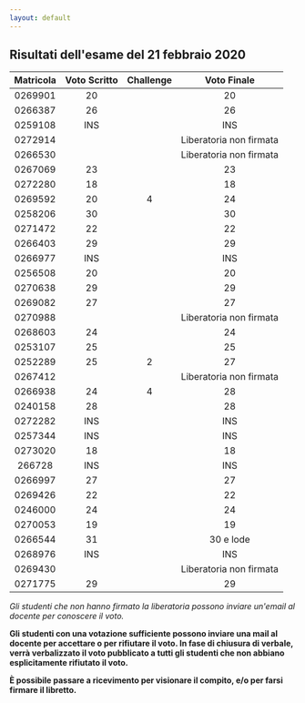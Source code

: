 ```yaml
---
layout: default
---
```


Risultati dell'esame del 21 febbraio 2020
----------------------------------------

| Matricola | Voto Scritto | Challenge |       Voto Finale       |
| :-------: | :----------: | :-------: | :---------------------: |
|  0269901  |      20      |           |           20            |
|  0266387  |      26      |           |           26            |
|  0259108  |     INS      |           |           INS           |
|  0272914  |              |           | Liberatoria non firmata |
|  0266530  |              |           | Liberatoria non firmata |
|  0267069  |      23      |           |           23            |
|  0272280  |      18      |           |           18            |
|  0269592  |      20      |     4     |           24            |
|  0258206  |      30      |           |           30            |
|  0271472  |      22      |           |           22            |
|  0266403  |      29      |           |           29            |
|  0266977  |     INS      |           |           INS           |
|  0256508  |      20      |           |           20            |
|  0270638  |      29      |           |           29            |
|  0269082  |      27      |           |           27            |
|  0270988  |              |           | Liberatoria non firmata |
|  0268603  |      24      |           |           24            |
|  0253107  |      25      |           |           25            |
|  0252289  |      25      |     2     |           27            |
|  0267412  |              |           | Liberatoria non firmata |
|  0266938  |      24      |     4     |           28            |
|  0240158  |      28      |           |           28            |
|  0272282  |     INS      |           |           INS           |
|  0257344  |     INS      |           |           INS           |
|  0273020  |      18      |           |           18            |
|  266728   |     INS      |           |           INS           |
|  0266997  |      27      |           |           27            |
|  0269426  |      22      |           |           22            |
|  0246000  |      24      |           |           24            |
|  0270053  |      19      |           |           19            |
|  0266544  |      31      |           |        30 e lode        |
|  0268976  |     INS      |           |           INS           |
|  0269430  |              |           | Liberatoria non firmata |
|  0271775  |      29      |           |           29            |



*Gli studenti che non hanno firmato la liberatoria possono inviare un'email al docente per conoscere il voto.*

**Gli studenti con una votazione sufficiente possono inviare una mail al docente per accettare o per rifiutare il voto. In fase di chiusura di verbale, verrà verbalizzato il voto pubblicato a tutti gli studenti che non abbiano esplicitamente rifiutato il voto.**

**È possibile passare a ricevimento per visionare il compito, e/o per farsi firmare il libretto.**
